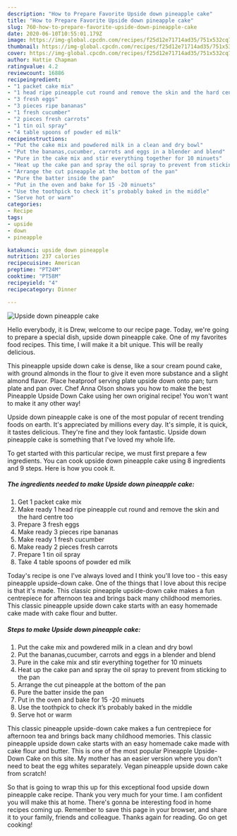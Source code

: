 ```yaml
---
description: "How to Prepare Favorite Upside down pineapple cake"
title: "How to Prepare Favorite Upside down pineapple cake"
slug: 760-how-to-prepare-favorite-upside-down-pineapple-cake
date: 2020-06-10T10:55:01.179Z
image: https://img-global.cpcdn.com/recipes/f25d12e71714ad35/751x532cq70/upside-down-pineapple-cake-recipe-main-photo.jpg
thumbnail: https://img-global.cpcdn.com/recipes/f25d12e71714ad35/751x532cq70/upside-down-pineapple-cake-recipe-main-photo.jpg
cover: https://img-global.cpcdn.com/recipes/f25d12e71714ad35/751x532cq70/upside-down-pineapple-cake-recipe-main-photo.jpg
author: Hattie Chapman
ratingvalue: 4.2
reviewcount: 16886
recipeingredient:
- "1 packet cake mix"
- "1 head ripe pineapple cut round and remove the skin and the hard centre too"
- "3 fresh eggs"
- "3 pieces ripe bananas"
- "1 fresh cucumber"
- "2 pieces fresh carrots"
- "1 tin oil spray"
- "4 table spoons of powder ed milk"
recipeinstructions:
- "Put the cake mix and powdered milk in a clean and dry bowl"
- "Put the bananas,cucumber, carrots and eggs in a blender and blend"
- "Pure in the cake mix and stir everything together for 10 minuets"
- "Heat up the cake pan and spray the oil spray to prevent from sticking to the pan"
- "Arrange the cut pineapple at the bottom of the pan"
- "Pure the batter inside the pan"
- "Put in the oven and bake for 15 -20 minuets"
- "Use the toothpick to check it’s probably baked in the middle"
- "Serve hot or warm"
categories:
- Recipe
tags:
- upside
- down
- pineapple

katakunci: upside down pineapple 
nutrition: 237 calories
recipecuisine: American
preptime: "PT24M"
cooktime: "PT58M"
recipeyield: "4"
recipecategory: Dinner

---
```



![Upside down pineapple cake](https://img-global.cpcdn.com/recipes/f25d12e71714ad35/751x532cq70/upside-down-pineapple-cake-recipe-main-photo.jpg)

Hello everybody, it is Drew, welcome to our recipe page. Today, we're going to prepare a special dish, upside down pineapple cake. One of my favorites food recipes. This time, I will make it a bit unique. This will be really delicious.

This pineapple upside down cake is dense, like a sour cream pound cake, with ground almonds in the flour to give it even more substance and a slight almond flavor. Place heatproof serving plate upside down onto pan; turn plate and pan over. Chef Anna Olson shows you how to make the best Pineapple Upside Down Cake using her own original recipe! You won&#39;t want to make it any other way!

Upside down pineapple cake is one of the most popular of recent trending foods on earth. It's appreciated by millions every day. It's simple, it is quick, it tastes delicious. They're fine and they look fantastic. Upside down pineapple cake is something that I've loved my whole life.


To get started with this particular recipe, we must first prepare a few ingredients. You can cook upside down pineapple cake using 8 ingredients and 9 steps. Here is how you cook it.

<!--inarticleads1-->

##### The ingredients needed to make Upside down pineapple cake:

1. Get 1 packet cake mix
1. Make ready 1 head ripe pineapple cut round and remove the skin and the hard centre too
1. Prepare 3 fresh eggs
1. Make ready 3 pieces ripe bananas
1. Make ready 1 fresh cucumber
1. Make ready 2 pieces fresh carrots
1. Prepare 1 tin oil spray
1. Take 4 table spoons of powder ed milk


Today&#39;s recipe is one I&#39;ve always loved and I think you&#39;ll love too - this easy pineapple upside-down cake. One of the things that I love about this recipe is that it&#39;s made. This classic pineapple upside-down cake makes a fun centrepiece for afternoon tea and brings back many childhood memories. This classic pineapple upside down cake starts with an easy homemade cake made with cake flour and butter. 

<!--inarticleads2-->

##### Steps to make Upside down pineapple cake:

1. Put the cake mix and powdered milk in a clean and dry bowl
1. Put the bananas,cucumber, carrots and eggs in a blender and blend
1. Pure in the cake mix and stir everything together for 10 minuets
1. Heat up the cake pan and spray the oil spray to prevent from sticking to the pan
1. Arrange the cut pineapple at the bottom of the pan
1. Pure the batter inside the pan
1. Put in the oven and bake for 15 -20 minuets
1. Use the toothpick to check it’s probably baked in the middle
1. Serve hot or warm


This classic pineapple upside-down cake makes a fun centrepiece for afternoon tea and brings back many childhood memories. This classic pineapple upside down cake starts with an easy homemade cake made with cake flour and butter. This is one of the most popular Pineapple Upside-Down Cake on this site. My mother has an easier version where you don&#39;t need to beat the egg whites separately. Vegan pineapple upside down cake from scratch! 

So that is going to wrap this up for this exceptional food upside down pineapple cake recipe. Thank you very much for your time. I am confident you will make this at home. There's gonna be interesting food in home recipes coming up. Remember to save this page in your browser, and share it to your family, friends and colleague. Thanks again for reading. Go on get cooking!

